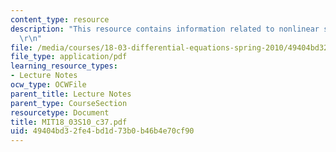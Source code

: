 ```yaml
---
content_type: resource
description: "This resource contains information related to nonlinear systems. \r\n\
  \r\n"
file: /media/courses/18-03-differential-equations-spring-2010/49404bd32fe4bd1d73b0b46b4e70cf90_MIT18_03S10_c37.pdf
file_type: application/pdf
learning_resource_types:
- Lecture Notes
ocw_type: OCWFile
parent_title: Lecture Notes
parent_type: CourseSection
resourcetype: Document
title: MIT18_03S10_c37.pdf
uid: 49404bd3-2fe4-bd1d-73b0-b46b4e70cf90
---
```

